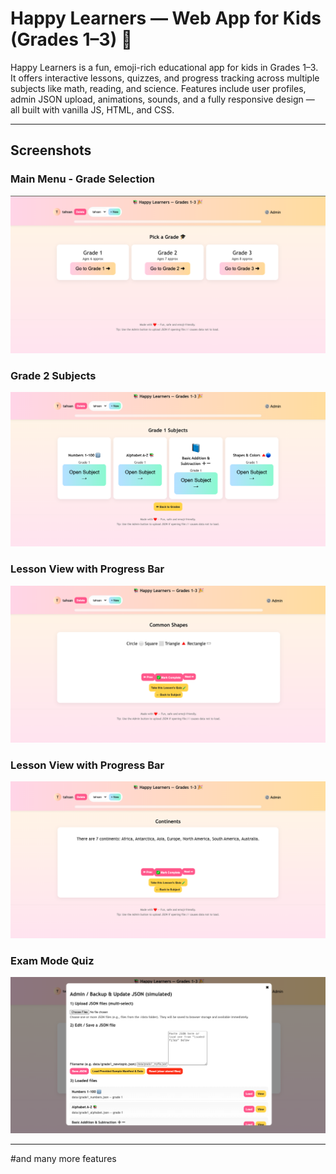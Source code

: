 # Happy Learners — Web App for Kids (Grades 1–3) 🎉

Happy Learners is a fun, emoji-rich educational app for kids in Grades 1–3. It offers interactive lessons, quizzes, and progress tracking across multiple subjects like math, reading, and science. Features include user profiles, admin JSON upload, animations, sounds, and a fully responsive design — all built with vanilla JS, HTML, and CSS.

---

## Screenshots

### Main Menu - Grade Selection  
![Main Menu](./screenshots/main-menu.png)

### Grade 2 Subjects  
![Subjects List](./screenshots/grade1-subjects.png)

### Lesson View with Progress Bar  
![Lesson View](./screenshots/lesson-view.png)
### Lesson View with Progress Bar  

![Lesson View](./screenshots/lesson-view2.png)


### Exam Mode Quiz  
![Exam Mode](./screenshots/data.png)

---

#and many more features
